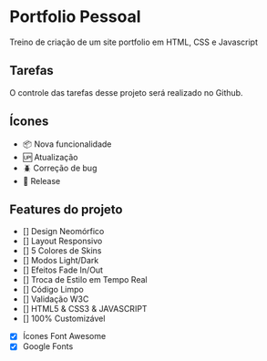 # Portfolio Pessoal

 Treino de criação de um site portfolio em HTML, CSS e Javascript

## Tarefas

O controle das tarefas desse projeto será realizado no Github.

## Ícones

- :package: Nova funcionalidade
- :up: Atualização
- :beetle: Correção de bug
- :checkered_flag: Release

## Features do projeto
- [] Design Neomórfico
- [] Layout Responsivo
- [] 5 Colores de Skins
- [] Modos Light/Dark
- [] Efeitos Fade In/Out
- [] Troca de Estilo em Tempo Real
- [] Código Limpo
- [] Validação W3C
- [] HTML5 & CSS3 & JAVASCRIPT
- [] 100% Customizável
- [X] Ícones Font Awesome
- [X] Google Fonts

